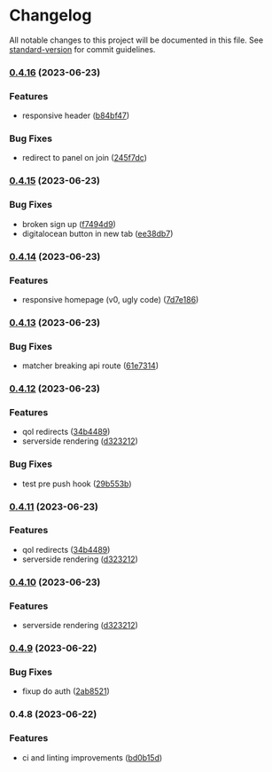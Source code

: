 # Changelog

All notable changes to this project will be documented in this file. See [standard-version](https://github.com/conventional-changelog/standard-version) for commit guidelines.

### [0.4.16](https://github.com/Foundry-Metalworks/metalworks-client/compare/v0.4.15...v0.4.16) (2023-06-23)


### Features

* responsive header ([b84bf47](https://github.com/Foundry-Metalworks/metalworks-client/commit/b84bf4745ff0f7071f0db4106662a0b9c34a8d66))


### Bug Fixes

* redirect to panel on join ([245f7dc](https://github.com/Foundry-Metalworks/metalworks-client/commit/245f7dcfe94b9211026ca1019b95471061f158aa))

### [0.4.15](https://github.com/Foundry-Metalworks/metalworks-client/compare/v0.4.14...v0.4.15) (2023-06-23)


### Bug Fixes

* broken sign up ([f7494d9](https://github.com/Foundry-Metalworks/metalworks-client/commit/f7494d95c7de448b811870663826521494665772))
* digitalocean button in new tab ([ee38db7](https://github.com/Foundry-Metalworks/metalworks-client/commit/ee38db7dc2a914a3877495a7a65ff505de1896cd))

### [0.4.14](https://github.com/Foundry-Metalworks/metalworks-client/compare/v0.4.13...v0.4.14) (2023-06-23)


### Features

*  responsive homepage (v0, ugly code) ([7d7e186](https://github.com/Foundry-Metalworks/metalworks-client/commit/7d7e18654809faf1e47a136ccf6507e244ed91aa))

### [0.4.13](https://github.com/Foundry-Metalworks/metalworks-client/compare/v0.4.12...v0.4.13) (2023-06-23)


### Bug Fixes

* matcher breaking api route ([61e7314](https://github.com/Foundry-Metalworks/metalworks-client/commit/61e73143109773725ec759596a90ede5af316716))

### [0.4.12](https://github.com/Foundry-Metalworks/metalworks-client/compare/v0.4.9...v0.4.12) (2023-06-23)


### Features

* qol redirects ([34b4489](https://github.com/Foundry-Metalworks/metalworks-client/commit/34b448990989e1e23c6db46ce105a7fad15dd91a))
* serverside rendering ([d323212](https://github.com/Foundry-Metalworks/metalworks-client/commit/d3232122c6498731ef95c99aecc3e958efa954ed))


### Bug Fixes

* test pre push hook ([29b553b](https://github.com/Foundry-Metalworks/metalworks-client/commit/29b553b529fc34eba0c753e00eca2e737527ffd1))

### [0.4.11](https://github.com/Foundry-Metalworks/metalworks-client/compare/v0.4.9...v0.4.11) (2023-06-23)


### Features

* qol redirects ([34b4489](https://github.com/Foundry-Metalworks/metalworks-client/commit/34b448990989e1e23c6db46ce105a7fad15dd91a))
* serverside rendering ([d323212](https://github.com/Foundry-Metalworks/metalworks-client/commit/d3232122c6498731ef95c99aecc3e958efa954ed))

### [0.4.10](https://github.com/Foundry-Metalworks/metalworks-client/compare/v0.4.9...v0.4.10) (2023-06-23)


### Features

* serverside rendering ([d323212](https://github.com/Foundry-Metalworks/metalworks-client/commit/d3232122c6498731ef95c99aecc3e958efa954ed))

### [0.4.9](https://github.com/Foundry-Metalworks/metalworks-client/compare/v0.4.8...v0.4.9) (2023-06-22)


### Bug Fixes

* fixup do auth ([2ab8521](https://github.com/Foundry-Metalworks/metalworks-client/commit/2ab852158472d56ad69cd8ae6e80715a01d69254))

### 0.4.8 (2023-06-22)


### Features

* ci and linting improvements ([bd0b15d](https://github.com/Foundry-Metalworks/metalworks-client/commit/bd0b15d7c847ed429a4a8b7b015cf9e53e7cd4c7))
